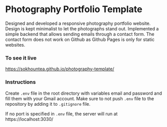 # Photography Portfolio Template
Designed and developed a responsive photography portfolio website. Design is kept minimalist to let the photographs stand out. Implemented a simple backend that allows sending emails through a contact form. The contact form does not work on Github as Github Pages is only for static websites.

### To see it live
https://sokhountea.github.io/photography-template/

### Instructions
Create `.env` file in the root directory with variables email and password and fill them with your
Gmail account. Make sure to not push `.env` file to the repository by adding it to `.gitignore` file.

If no port is specified in `.env` file, the server will run at https://localhost:3030/
